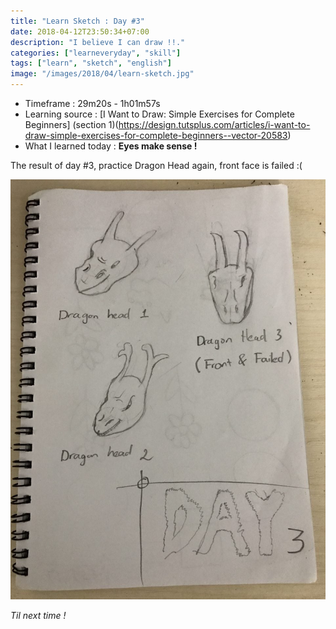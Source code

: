 ```yaml
---
title: "Learn Sketch : Day #3"
date: 2018-04-12T23:50:34+07:00
description: "I believe I can draw !!."
categories: ["learneveryday", "skill"]
tags: ["learn", "sketch", "english"]
image: "/images/2018/04/learn-sketch.jpg"
---
```


- Timeframe : 29m20s - 1h01m57s
- Learning source : [I Want to Draw: Simple Exercises for Complete Beginners] (section 1)(https://design.tutsplus.com/articles/i-want-to-draw-simple-exercises-for-complete-beginners--vector-20583)
- What I learned today : **Eyes make sense !**

The result of day #3, practice Dragon Head again, front face is failed :(

![Sketch day 3](/images/2018/04/sketch-day-3.jpg)

*Til next time !*